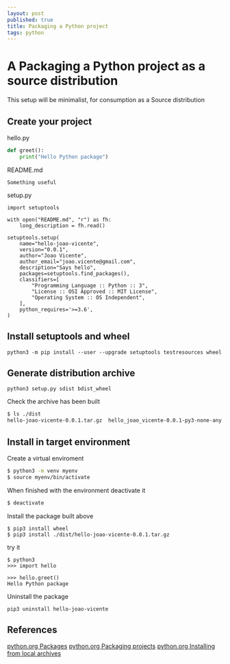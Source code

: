 ```yaml
---
layout: post
published: true
title: Packaging a Python project
tags: python
---
```

# A Packaging a Python project as a source distribution

This setup will be minimalist, for consumption as a Source distribution

## Create your project

hello.py
```python
def greet():
	print("Hello Python package")
```

README.md
```
Something useful
```

setup.py
```
import setuptools

with open("README.md", "r") as fh:
    long_description = fh.read()

setuptools.setup(
    name="hello-joao-vicente",
    version="0.0.1",
    author="Joao Vicente",
    author_email="joao.vicente@gmail.com",
    description="Says hello",
    packages=setuptools.find_packages(),
    classifiers=[
        "Programming Language :: Python :: 3",
        "License :: OSI Approved :: MIT License",
        "Operating System :: OS Independent",
    ],
    python_requires='>=3.6',
)
```

## Install setuptools and wheel 

```
python3 -m pip install --user --upgrade setuptools testresources wheel
```

## Generate distribution archive

```
python3 setup.py sdist bdist_wheel
```

Check the archive has been built

```bash
$ ls ./dist
hello-joao-vicente-0.0.1.tar.gz  hello_joao_vicente-0.0.1-py3-none-any.whl
```

## Install in target environment

Create a virtual enviroment

```bash
$ python3 -m venv myenv
$ source myenv/bin/activate
```

When finished with the environment deactivate it

```bash
$ deactivate
```

Install the package built above

```
$ pip3 install wheel
$ pip3 install ./dist/hello-joao-vicente-0.0.1.tar.gz
```

try it
```
$ python3
>>> import hello

>>> hello.greet()
Hello Python package
```

Uninstall the package
```
pip3 uninstall hello-joao-vicente
```

## References
[python.org Packages](https://docs.python.org/3/tutorial/modules.html#packages)
[python.org Packaging projects](https://packaging.python.org/tutorials/packaging-projects)
[python.org Installing from local archives](https://packaging.python.org/tutorials/installing-packages/#installing-from-local-archives)
